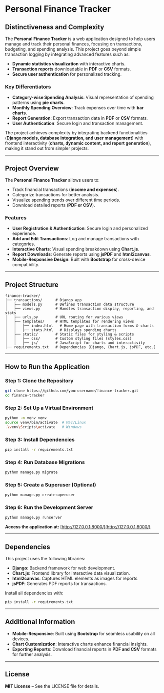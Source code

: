 # Personal Finance Tracker

## Distinctiveness and Complexity

The **Personal Finance Tracker** is a web application designed to help users manage and track their personal finances, focusing on transactions, budgeting, and spending analysis. This project goes beyond simple transaction logging by integrating advanced features such as:

- **Dynamic statistics visualization** with interactive charts.
- **Transaction reports** downloadable in **PDF** or **CSV** formats.
- **Secure user authentication** for personalized tracking.

### Key Differentiators
- **Category-wise Spending Analysis**: Visual representation of spending patterns using **pie charts**.
- **Monthly Spending Overview**: Track expenses over time with **bar charts**.
- **Report Generation**: Export transaction data in **PDF** or **CSV** formats.
- **User Authentication**: Secure login and transaction management.

The project achieves complexity by integrating backend functionalities (**Django models, database integration, and user management**) with frontend interactivity (**charts, dynamic content, and report generation**), making it stand out from simpler projects.

---

## Project Overview
The **Personal Finance Tracker** allows users to:
- Track financial transactions (**income and expenses**).
- Categorize transactions for better analysis.
- Visualize spending trends over different time periods.
- Download detailed reports (**PDF or CSV**).

### Features
- **User Registration & Authentication**: Secure login and personalized experience.
- **Add and Edit Transactions**: Log and manage transactions with categories.
- **Interactive Charts**: Visual spending breakdown using **Chart.js**.
- **Report Downloads**: Generate reports using **jsPDF** and **html2canvas**.
- **Mobile-Responsive Design**: Built with **Bootstrap** for cross-device compatibility.

---

## Project Structure
```
finance-tracker/
│── transactions/      # Django app
│   ├── models.py      # Defines transaction data structure
│   ├── views.py       # Handles transaction display, reporting, and stats
│   ├── urls.py        # URL routing for various views
│   ├── templates/     # HTML templates for rendering views
│   │   ├── index.html   # Home page with transaction forms & charts
│   │   ├── stats.html   # Displays spending charts
│   ├── static/        # Static files for styling & scripts
│   │   ├── css/       # Custom styling files (styles.css)
│   │   ├── js/        # JavaScript for charts and interactivity
│── requirements.txt   # Dependencies (Django, Chart.js, jsPDF, etc.)
```

---

## How to Run the Application
### Step 1: Clone the Repository
```bash
git clone https://github.com/yourusername/finance-tracker.git
cd finance-tracker
```

### Step 2: Set Up a Virtual Environment
```bash
python -m venv venv
source venv/bin/activate  # Mac/Linux
.\venv\Scripts\activate   # Windows
```

### Step 3: Install Dependencies
```bash
pip install -r requirements.txt
```

### Step 4: Run Database Migrations
```bash
python manage.py migrate
```

### Step 5: Create a Superuser (Optional)
```bash
python manage.py createsuperuser
```

### Step 6: Run the Development Server
```bash
python manage.py runserver
```

**Access the application at:** [http://127.0.0.1:8000/](http://127.0.0.1:8000/)

---

## Dependencies
This project uses the following libraries:
- **Django**: Backend framework for web development.
- **Chart.js**: Frontend library for interactive data visualization.
- **html2canvas**: Captures HTML elements as images for reports.
- **jsPDF**: Generates PDF reports for transactions.

Install all dependencies with:
```bash
pip install -r requirements.txt
```

---

## Additional Information
- **Mobile-Responsive**: Built using **Bootstrap** for seamless usability on all devices.
- **Chart Customization**: Interactive charts enhance financial insights.
- **Exporting Reports**: Download financial reports in **PDF and CSV** formats for further analysis.

---

## License
**MIT License** – See the LICENSE file for details.

